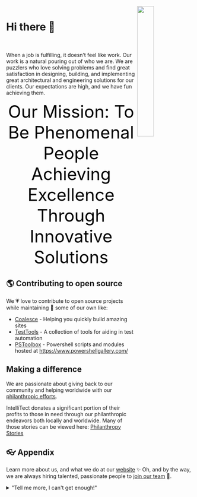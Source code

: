 <a href="https://intellitect.com/">
	<img align="right" width="30%" src="https://intellitect.com/wp-content/uploads/2020/04/IntelliTect_WhiteBlue-Box.svg">
      </a>

# Hi there 👋
<br>

When a job is fulfilling, it doesn’t feel like work. Our work is a natural pouring out of who we are. We are puzzlers who love solving problems and find great satisfaction in designing, building, and implementing great architectural and engineering solutions for our clients. Our expectations are high, and we have fun achieving them.

<div align="center" font-size:"100px" style="color: black; font-size: 46px; text-decoration: none;">
<a href="https://intellitect.com/home/about-intellitect/" font-size:"100px" style="color: black; font-size: 46px; text-decoration: none;">
Our Mission: To Be Phenomenal People Achieving Excellence Through Innovative Solutions
</a>
</div>

## 🌎 Contributing to open source
We 💗 love to contribute to open source projects while maintaining 🧹 some of our own like:

- [Coalesce](https://github.com/IntelliTect/Coalesce) - Helping you quickly build amazing sites
- [TestTools](https://github.com/IntelliTect/TestTools) - A collection of tools for aiding in test automation
- [PSToolbox](https://github.com/IntelliTect/PSToolbox) - Powershell scripts and modules hosted at https://www.powershellgallery.com/

## Making a difference
We are passionate about giving back to our community and helping worldwide with our [philanthropic efforts](https://intellitect.com/about/philanthropy/).

IntelliTect donates a significant portion of their profits to those in need through our philanthropic endeavors both locally and worldwide.
Many of those stories can be viewed here: [Philanthropy Stories](https://intellitect.com/about/philanthropy/stories/)

## 👓 Appendix
Learn more about us, and what we do at our [website](https://intellitect.com/) ✨
Oh, and by the way, we are always hiring talented, passionate people to [join our team](https://intellitect.com/join-our-team/) 🙌.
<br>
<details>
    <summary>"Tell me more, I can't get enough!"</summary>
    <br>
    <ul>
	<li>🚂Developers at Intellitect love making the most of their time and have many hobbies including:</li>
	    	<ul>
			<li>🚴 Mountain Biking</li>
			<li>⛷️ Skiing</li>
			<li>👨‍🏫 Teaching</li>
			<li>✈️ Traveling</li>
			<li>🎮 Video Games</li>
			<li>...And much more!</li>
	    	</ul>
	    <br>
	    <li>Intellitect is using the latest technologies including:</li>
		<ul>
			<li>Cloud Computing (both AWS and Azure)</li>
			<li>Big Data, Machine Learning, and Artificial Intelligence (AI)</li>
			<li>.NET Development</li>
			<li>Azure DevOps</li>
			<li>Office365/SharePoint</li>
			<li>Enterprise Application Integration</li>
	    	</ul>
	    <br>
	    <li>Intellitect works with clients in many industries including:</li>
		<ul>
			<li>Utilities</li>
			<li>Manufacturing</li>
			<li>Healthcaree</li>
			<li>Insurance</li>
			<li>And others!</li>
	      </ul>
   </ul>
</details>
